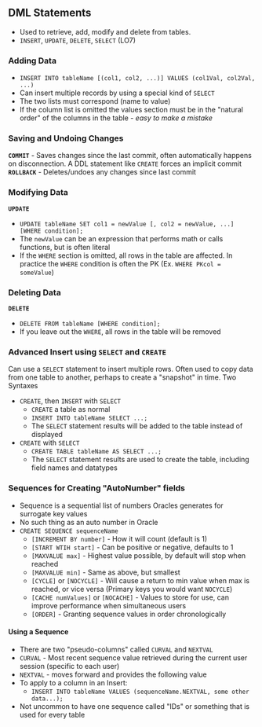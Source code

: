## DML Statements
- Used to retrieve, add, modify and delete from tables.
- `INSERT`, `UPDATE`, `DELETE`, `SELECT` (LO7)

### Adding Data
- `INSERT INTO tableName [(col1, col2, ...)] VALUES (col1Val, col2Val, ...)`
- Can insert multiple records by using a special kind of `SELECT`
- The two lists must correspond (name to value)
- If the column list is omitted the values section must be in the "natural order" of the columns in the table - *easy to make a mistake*

### Saving and Undoing Changes
**`COMMIT`** - Saves changes since the last commit, often automatically happens on disconnection. A DDL statement like `CREATE` forces an implicit commit
**`ROLLBACK`** - Deletes/undoes any changes since last commit

### Modifying Data
**`UPDATE`**
- `UPDATE tableName SET col1 = newValue [, col2 = newValue, ...] [WHERE condition];`
- The `newValue` can be an expression that performs math or calls functions, but is often literal
- If the `WHERE` section is omitted, all rows in the table are affected. In practice the `WHERE` condition is often the PK (Ex. `WHERE PKcol = someValue`)

### Deleting Data
**`DELETE`**
- `DELETE FROM tableName [WHERE condition];`
- If you leave out the `WHERE`, all rows in the table will be removed

### Advanced Insert using `SELECT` and `CREATE`
Can use a `SELECT` statement to insert multiple rows. Often used to copy data from one table to another, perhaps to create a "snapshot" in time.
Two Syntaxes
- `CREATE`, then `INSERT` with `SELECT`
	- `CREATE` a table as normal
	- `INSERT INTO tableName SELECT ...;`
	- The `SELECT` statement results will be added to the table instead of displayed
- `CREATE` with `SELECT`
	- `CREATE TABLE tableName AS SELECT ...;`
	- The `SELECT` statement results are used to create the table, including field names and datatypes

### Sequences for Creating "AutoNumber" fields
- Sequence is a sequential list of numbers Oracles generates for surrogate key values
- No such thing as an auto number in Oracle
- `CREATE SEQUENCE sequenceName`
	- `[INCREMENT BY number]` - How it will count (default is 1)
	- `[START WTIH start]` - Can be positive or negative, defaults to 1
	- `[MAXVALUE max]` - Highest value possible, by default will stop when reached
	- `[MAXVALUE min]` - Same as above, but smallest
	- `[CYCLE]` or `[NOCYCLE]` - Will cause a return to min value when max is reached, or vice versa (Primary keys you would want `NOCYCLE`)
	- `[CACHE numValues]` or `[NOCACHE]` - Values to store for use, can improve performance when simultaneous users
	- `[ORDER]` - Granting sequence values in order chronologically

#### Using a Sequence
- There are two "pseudo-columns" called `CURVAL` and `NEXTVAL`
- `CURVAL` - Most recent sequence value retrieved during the current user session (specific to each user)
- `NEXTVAL` - moves forward and provides the following value
- To apply to a column in an Insert:
	- `INSERT INTO tableName VALUES (sequenceName.NEXTVAL, some other data...);`
- Not uncommon to have one sequence called "IDs" or something that is used for every table